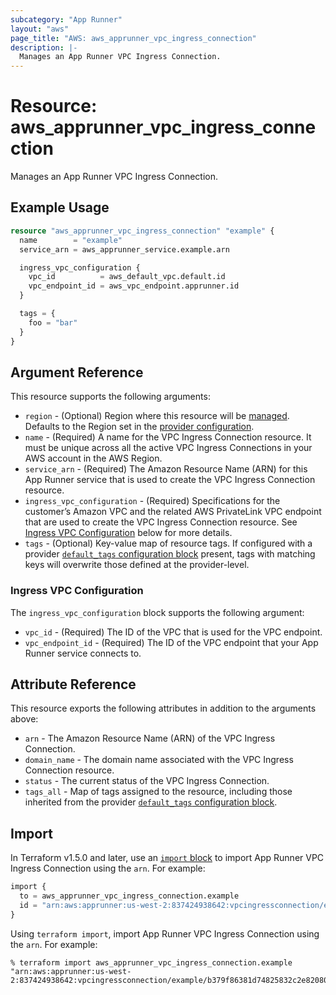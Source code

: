 ```yaml
---
subcategory: "App Runner"
layout: "aws"
page_title: "AWS: aws_apprunner_vpc_ingress_connection"
description: |-
  Manages an App Runner VPC Ingress Connection.
---
```


# Resource: aws_apprunner_vpc_ingress_connection

Manages an App Runner VPC Ingress Connection.

## Example Usage

```terraform
resource "aws_apprunner_vpc_ingress_connection" "example" {
  name        = "example"
  service_arn = aws_apprunner_service.example.arn

  ingress_vpc_configuration {
    vpc_id          = aws_default_vpc.default.id
    vpc_endpoint_id = aws_vpc_endpoint.apprunner.id
  }

  tags = {
    foo = "bar"
  }
}

```

## Argument Reference

This resource supports the following arguments:

* `region` - (Optional) Region where this resource will be [managed](https://docs.aws.amazon.com/general/latest/gr/rande.html#regional-endpoints). Defaults to the Region set in the [provider configuration](https://registry.terraform.io/providers/hashicorp/aws/latest/docs#aws-configuration-reference).
* `name` - (Required) A name for the VPC Ingress Connection resource. It must be unique across all the active VPC Ingress Connections in your AWS account in the AWS Region.
* `service_arn` - (Required) The Amazon Resource Name (ARN) for this App Runner service that is used to create the VPC Ingress Connection resource.
* `ingress_vpc_configuration` - (Required) Specifications for the customer’s Amazon VPC and the related AWS PrivateLink VPC endpoint that are used to create the VPC Ingress Connection resource. See [Ingress VPC Configuration](#ingress-vpc-configuration) below for more details.
* `tags` - (Optional) Key-value map of resource tags. If configured with a provider [`default_tags` configuration block](https://registry.terraform.io/providers/hashicorp/aws/latest/docs#default_tags-configuration-block) present, tags with matching keys will overwrite those defined at the provider-level.

### Ingress VPC Configuration

The `ingress_vpc_configuration` block supports the following argument:

* `vpc_id` - (Required) The ID of the VPC that is used for the VPC endpoint.
* `vpc_endpoint_id` - (Required) The ID of the VPC endpoint that your App Runner service connects to.

## Attribute Reference

This resource exports the following attributes in addition to the arguments above:

* `arn` - The Amazon Resource Name (ARN) of the VPC Ingress Connection.
* `domain_name` - The domain name associated with the VPC Ingress Connection resource.
* `status` - The current status of the VPC Ingress Connection.
* `tags_all` - Map of tags assigned to the resource, including those inherited from the provider [`default_tags` configuration block](https://registry.terraform.io/providers/hashicorp/aws/latest/docs#default_tags-configuration-block).

## Import

In Terraform v1.5.0 and later, use an [`import` block](https://developer.hashicorp.com/terraform/language/import) to import App Runner VPC Ingress Connection using the `arn`. For example:

```terraform
import {
  to = aws_apprunner_vpc_ingress_connection.example
  id = "arn:aws:apprunner:us-west-2:837424938642:vpcingressconnection/example/b379f86381d74825832c2e82080342fa"
}
```

Using `terraform import`, import App Runner VPC Ingress Connection using the `arn`. For example:

```console
% terraform import aws_apprunner_vpc_ingress_connection.example "arn:aws:apprunner:us-west-2:837424938642:vpcingressconnection/example/b379f86381d74825832c2e82080342fa"
```
